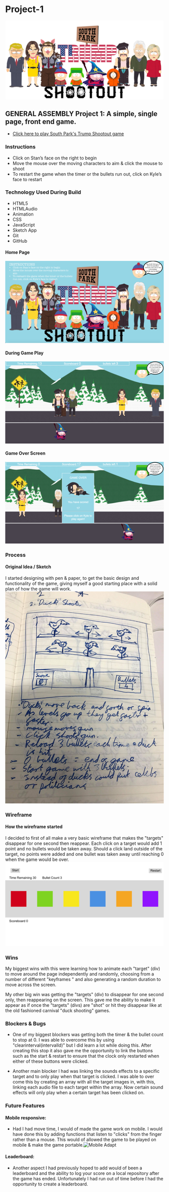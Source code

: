 # Project-1
![banner](./images/banner.png)

## GENERAL ASSEMBLY Project 1: A simple, single page, front end game.

- [Click here to play South Park's Trump Shootout game](https://maxcramer.github.io/Project-1/)

### Instructions

* Click on Stan’s face on the right to begin
* Move the mouse over the moving characters to aim & click the mouse to shoot
* To restart the game when the timer or the bullets run out, click on Kyle’s face to restart

### Technology Used During Build

* HTML5
* HTMLAudio
* Animation
* CSS
* JavaScript
* Sketch App
* Git
* GitHub

#### Home Page
![Home Screen](./screenshots/home.png)
#### During Game Play
![In Play](./screenshots/inGame.png)
#### Game Over Screen
![Game Over](./screenshots/gameOver.png)

### Process


#### Original Idea / Sketch
I started designing with pen & paper, to get the basic design and functionality of the game, giving myself a good starting place with a solid plan of how the game will work.
![Original Sketch](./screenshots/sketch.jpg)

### Wireframe
#### How the wireframe started
I decided to first of all make a very basic wireframe that makes the "targets" disappear for one second then reappear. Each click on a target would add 1 point and no bullets would be taken away. Should a click land outside of the target, no points were added and one bullet was taken away until reaching 0 when the game would be over.
![Wireframe](./screenshots/minimal.jpg)

### Wins
My biggest wins with this were learning how to animate each "target" (div) to move around the page independently and randomly, choosing from a number of different "keyframes " and also generating a random duration to move across the screen.

My other big win was getting the "targets" (div) to disappear for one second only, then reappearing on the screen. This gave me the ability to make it appear as if once the "targets" (divs) are "shot" or hit they disappear like at the old fashioned carnival "duck shooting" games.

### Blockers & Bugs
- One of my biggest blockers was getting both the timer & the bullet count to stop at 0. I was able to overcome this by using "clearinterval(intervalId)" but I did learn a lot while doing this. After creating this stop it also gave me the opportunity to link the buttons  such as the start & restart to ensure that the clock only restarted when either of these buttons were clicked.

- Another main blocker I had was linking the sounds effects to a specific target and to only play when that target is clicked. I was able to over come this by creating an array with all the target images in, with this, linking each audio file to each target within the array. Now certain sound effects will only play when a certain target has been clicked on.

### Future Features

#### Mobile responsive:
- Had I had move time, I would of made the game work on mobile. I would have done this by adding functions that listen to "clicks" from the finger rather than a mouse. This would of allowed the game to be played on mobile & make the game portable.![Mobile Adapt](./screenshots/mobile.png)

#### Leaderboard:
- Another aspect I had previously hoped to add would of been a leaderboard and the ability to log your score on a local repository after the game has ended. Unfortunately I had run out of time before I had the opportunity to create a leaderboard.
